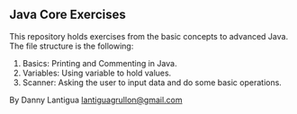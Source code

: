 ## Java Core Exercises

This repository holds exercises from the basic concepts to advanced Java. The file structure is the following:

1. Basics: Printing and Commenting in Java.
2. Variables: Using variable to hold values.
3. Scanner: Asking the user to input data and do some basic operations.

By Danny Lantigua
lantiguagrullon@gmail.com
